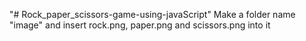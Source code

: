 "# Rock_paper_scissors-game-using-javaScript" 
Make a folder name "image" and insert rock.png, paper.png and scissors.png into it
